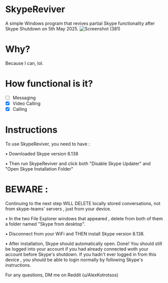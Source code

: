 # SkypeReviver
A simple Windows program that revives partial Skype functionality after Skype Shutdown on 5th May 2025.
![Screenshot (381)](https://github.com/user-attachments/assets/06f58afa-1c94-433a-a2ea-20b57f21c9f7)

# Why?
Because I can, lol.

# How functional is it?
- [ ]  Messaging
- [X]  Video Calling
- [X]  Calling

# Instructions

To use SkypeReviver, you need to have :

• Downloaded Skype version 8.138

• Then run SkypeReviver and click both "Disable Skype Updater" and "Open Skype Installation Folder"

# BEWARE : 

Continuing to the next step WILL DELETE locally stored conversations,
not from skype-teams' servers , just from your device.

• In the two File Explorer windows that appeared , delete from both of them a folder named "Skype from desktop".

• Disconnect from your WiFi and THEN install Skype version 8.138.

• After installation, Skype should automatically open.
Done! You should still be logged into your account if you had already connected woth your account before Skype's shutdown.
If you hadn't ever logged in from this device , you *should* be able to login normally by following Skype's instructions.

For any questions, DM me on Reddit (u/AlexKotrotsos)
